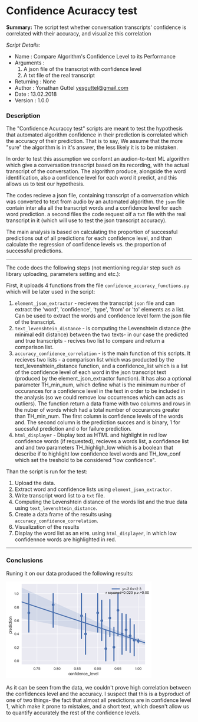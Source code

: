 # Confidence Acuraccy test
**Summary:** The script test whether conversation transcripts' confidence is correlated with their accuracy, and visualize this correlation

__Script Details_:_
- Name :        Compare Algorithm's Confidence Level to its Performance
- Arguments :   
    1. A json file of the transcript with confidence level
    2. A txt file of the real transcript
- Returning :   None
- Author :      Yonathan Guttel yesguttel@gmail.com
- Date :        13.02.2018
- Version :     1.0.0
 
### Description

The "Confidence Acuraccy test" scripts are meant to test the hypothesis that automated algorithm confidence in their prediction is correlated which the accuracy of their prediction. That is to say, We assume that the more "sure" the algorithm is in it's answer, the less likely it is to be mistaken.

In order to test this assumption we confornt an audion-to-text ML algorithm which give a conversation transcript based on its recording, with the actual transcript of the conversation. The algorithm produce, alongside the word identification, also a confidence level for each word it predict, and this allows us to test our hypothesis.

The codes recieve a json file, containing transcript of a conversation which was converted to text from audio by an automated algorithm.  the `json` file contain inter alia all the transcript words and a confidence level for each word prediction. a second files the code request oif a `txt` file with the real transcript in it (which will use to test the json transcript accuracy).

The main analysis is based on calculating the proportion of successful predictions out of all predictions for each confidence level, and than calculate the regression of confidence levels vs. the proportion of successful predictions.

***
The code does the following steps (not mentioning regular step such as library uploading, parameters setting  and etc.):

First, it uploads 4 functions from the file `confidence_accuracy_functions.py` which will be later used in the script:
1. `element_json_extractor` - recieves the transcript `json` file and can extract the 'word', 'confidence', 'type', 'from' or 'to' elements as a list. Can be used to extract the words and confidence level form the json file of the transcript.
2. `text_levenshtein_distance` - is computing the Levenshtein distance (the minimal edit distance) between the two texts- in our case the predicted and true transcripts - recives two list to compare and return a comparison list.
3. `accuracy_confidence_correlation` - is the main function of this scripts. It recieves two lists - a comparison list which was producted by the text_levenshtein_distance function, and a confidence_list which is a list of the confidence level of each word in the json transcript text (produced by the element_json_extractor function). It has also a optional parameter TH_min_num, which define what is the minimum number of occurances for a confidence level in the text in order to be included in the analysis (so we could remove low occurrences which can acts as outliers). The function return a data frame with two columns and rows in the nuber of words which had a total number of occurances greater than TH_min_num. The first column is confidence levels of the words and. The second column is the prediction succes and is binary, 1 for succssful prediction and o for failure prediction.
4. `html_displayer` - Display text as HTML and highlight in red low confidence words (if requested), recieves a words list, a confidence list and and two parameters TH_highligh_low which is a boolean that describe if to highlight low confidence level words and TH_low_conf which set the treshold to be considered "low confidence".

Than the script is run for the test:
1. Upload the data.
2. Extract word and confidence lists using `element_json_extractor`.
3. Write transcript word list to a `txt` file.
4. Computing the Levenshtein distance of the words list and the true data using `text_levenshtein_distance`.
5. Create a data frame of the results using `accuracy_confidence_correlation`.
6. Visualization of the results
7. Display the word list as an `HTML` using `html_displayer`, in which low confidennce words are highlighted in red.


***
### Conclusions

Runing it on our data produced the following results:


![alt text](https://github.com/YG15/Confidence_Acuraccy_test/blob/master/images/Image2.png)

As it can be seen from the data, we couldn't prove high correlation between the confidences level and the accuracy. I suspect that this is a byproduct of one of two things- the fact that almost all predictions are in confidence level 1, which make it prone to mistakes, and a short text, which doesn't allow us to quantify accurately the rest of the confidence levels.


